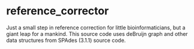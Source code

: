reference_corrector
===================

Just a small step in reference correction for little bioinformaticians, but a giant leap for a mankind. This source code uses deBruijn graph and other data structures from SPAdes (3.1.1) source code.

